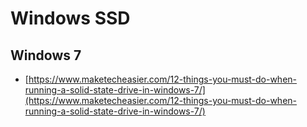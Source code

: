 # Windows SSD

## Windows 7

* [https://www.maketecheasier.com/12-things-you-must-do-when-running-a-solid-state-drive-in-windows-7/](https://www.maketecheasier.com/12-things-you-must-do-when-running-a-solid-state-drive-in-windows-7/)

